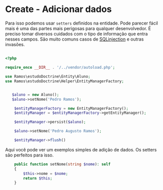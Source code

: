 <h1>Create - Adicionar dados</h1>

Para isso podemos usar `setters` definidos na entidade. Pode parecer fácil mais é uma das partes mais perigosas para qualquer
desenvolvedor. É preciso tomar diversos cuidados com o tipo de informação que entra nesses campos. São muito comuns casos de 
[SQLinjection](https://www.w3schools.com/sql/sql_injection.asp) e outras invasões.

<h2></h2>

~~~php 
<?php

require_once __DIR__ . '/../vendor/autoload.php';

use Ramos\estudoDoctrine\Entity\Aluno;
use Ramos\estudoDoctrine\Helper\EntityManagerFactory;


   $aluno = new Aluno();
   $aluno->setNome('Pedro Ramos');

    $entityManagerFactory = new EntityManagerFactory();
    $entityManager = $entityManagerFactory->getEntityManager();

    $entityManager->persist($aluno);

    $aluno->setNome('Pedro Augusto Ramos');

    $entityManager->flush()
~~~ 

Aqui você pode ver um exemplos simples de adição de dados. Os setters são perfeitos para isso.

~~~php 
    public function setNome(string $nome): self
    {
        $this->nome = $nome;
        return $this;
    }
~~~
